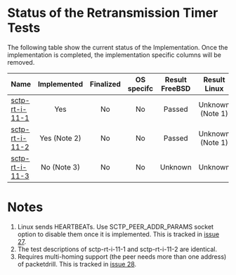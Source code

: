 # Status of the Retransmission Timer Tests

The following table show the current status of the Implementation. Once the implementation is completed, the implementation specific columns will be removed.

| Name                                | Implemented | Finalized | OS specifc | Result FreeBSD |   Result Linux  |
|:------------------------------------|:-----------:|:---------:|:----------:|:--------------:|:---------------:|
|[sctp-rt-i-11-1](sctp-rt-i-11-1.pkt) | Yes         | No        | No         | Passed         | Unknown (Note 1)|
|[sctp-rt-i-11-2](sctp-rt-i-11-2.pkt) | Yes (Note 2)| No        | No         | Passed         | Unknown (Note 1)|
|[sctp-rt-i-11-3](sctp-rt-i-11-3.pkt) | No (Note 3) | No        | No         | Unknown        | Unknown         |

# Notes
1. Linux sends HEARTBEATs. Use SCTP_PEER_ADDR_PARAMS socket option to disable them once it is implemented. This is tracked in [issue 27](https://github.com/nplab/packetdrill/issues/27).
2. The test descriptions of sctp-rt-i-11-1 and sctp-rt-i-11-2 are identical.
3. Requires multi-homing support (the peer needs more than one address) of packetdrill. This is tracked in [issue 28](https://github.com/nplab/packetdrill/issues/28).
